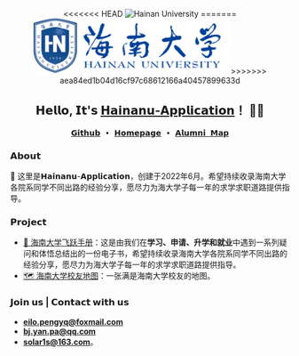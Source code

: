 <p align="center">
<<<<<<< HEAD
    <img alt="Hainan University" src="https://cdn.jsdelivr.net/gh/peng-yq/Gallery/img/202207041451717.jpg" height="100">
=======
    <img alt="Hainan University" src="img/Hainan-University-Logo.jpg" height="100">
>>>>>>> aea84ed1b04d16cf97c68612166a40457899633d
</p>

<h2 align="center"> 𝗛𝗲𝗹𝗹𝗼, 𝗜𝘁'𝘀 <a href="https://peng-yq.github.io">𝗛𝗮𝗶𝗻𝗮𝗻𝘂-𝗔𝗽𝗽𝗹𝗶𝗰𝗮𝘁𝗶𝗼𝗻</a>！ 👨‍💻 </h2>

<p align="center">
  <samp>
    <a href="https://github.com/Hainanu-Application">𝗚𝗶𝘁𝗵𝘂𝗯</a> ∙ 
    <a href="https://peng-yq.github.io">𝗛𝗼𝗺𝗲𝗽𝗮𝗴𝗲</a> ∙
    <a href="https://hainanu-application.github.io/Hainanu-Alumni-Map">𝗔𝗹𝘂𝗺𝗻𝗶 𝗠𝗮𝗽 </a> 
  </samp>
</p>

### 𝗔𝗯𝗼𝘂𝘁

👋 这里是𝗛𝗮𝗶𝗻𝗮𝗻𝘂-𝗔𝗽𝗽𝗹𝗶𝗰𝗮𝘁𝗶𝗼𝗻，创建于2022年6月。希望持续收录海南大学各院系同学不同出路的经验分享，愿尽力为海大学子每一年的求学求职道路提供指导。

### 𝗣𝗿𝗼𝗷𝗲𝗰𝘁

- [📘 海南大学飞跃手册](https://github.com/Hainanu-Application/Hainanu-Application.github.io)：这是由我们在**学习、申请、升学和就业**中遇到一系列疑问和体悟总结出的一份电子书，希望持续收录海南大学各院系同学不同出路的经验分享，愿尽力为海大学子每一年的求学求职道路提供指导。
- [🗺 海南大学校友地图](https://github.com/Hainanu-Application/Hainanu-Alumni-Map)：一张满是海南大学校友的地图。

### 𝗝𝗼𝗶𝗻 𝘂𝘀 | 𝗖𝗼𝗻𝘁𝗮𝗰𝘁 𝘄𝗶𝘁𝗵 𝘂𝘀

- [**eilo.pengyq@foxmail.com**](mailto:eilo.pengyq@foxmail.com)
- **[bj.yan.pa@qq.com](mailto:bj.yan.pa@qq.com)**
- [**solar1s@163.com**](mailto:solar1s@163.com)。
